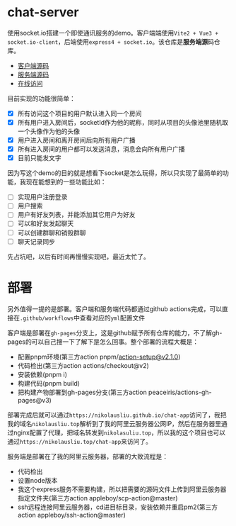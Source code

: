 # chat-server

使用socket.io搭建一个即使通讯服务的demo。客户端端使用`Vite2 + Vue3 + socket.io-client`，后端使用`express4 + socket.io`。该仓库是**服务端源**码仓库。

- [客户端源码](https://github.com/nikolausliu/chat-app)
- [服务端源码](https://github.com/nikolausliu/chat-server)
- [在线访问](https://nikolausliu.top/chat-app/)

目前实现的功能很简单：

- [x] 所有访问这个项目的用户默认进入同一个房间
- [x] 所有用户进入房间后，socketId作为他的昵称，同时从项目的头像池里随机取一个头像作为他的头像
- [x] 用户进入房间和离开房间后向所有用户广播
- [x] 所有进入房间的用户都可以发送消息，消息会向所有用户广播
- [x] 目前只能发文字

因为写这个demo的目的就是想看下socket是怎么玩得，所以只实现了最简单的功能，我现在能想到的一些功能比如：

- [ ] 实现用户注册登录
- [ ] 用户搜索
- [ ] 用户有好友列表，并能添加其它用户为好友
- [ ] 可以和好友发起聊天
- [ ] 可以创建群聊和销毁群聊
- [ ] 聊天记录同步

先占坑吧，以后有时间再慢慢实现吧，最近太忙了。

# 部署

另外值得一提的是部署。客户端和服务端代码都通过github actions完成，可以直接在`.github/workflows`中查看对应的`yml`配置文件

客户端是部署在`gh-pages`分支上，这是github赋予所有仓库的能力，不了解gh-pages的可以自己搜一下了解下是怎么回事。整个部署的流程大概是：

- 配置pnpm环境(第三方action pnpm/action-setup@v2.1.0)
- 代码检出(第三方action actions/checkout@v2)
- 安装依赖(pnpm i)
- 构建代码(pnpm build)
- 把构建产物部署到gh-pages分支(第三方action peaceiris/actions-gh-pages@v3)

部署完成后就可以通过`https://nikolausliu.github.io/chat-app`访问了，我把我的域名`nikolausliu.top`解析到了我的阿里云服务器公网IP，然后在服务器里通过nginx配置了代理，把域名转发到`nikolasuliu.top`，所以我的这个项目也可以通过`https://nikolausliu.top/chat-app`来访问了。

服务端是部署在了我的阿里云服务器，部署的大致流程是：

- 代码检出
- 设置node版本
- 我这个express服务不需要构建，所以把需要的源码文件上传到阿里云服务器指定文件夹(第三方action appleboy/scp-action@master)
- ssh远程连接阿里云服务器，cd进目标目录，安装依赖并重启pm2(第三方action appleboy/ssh-action@master)


